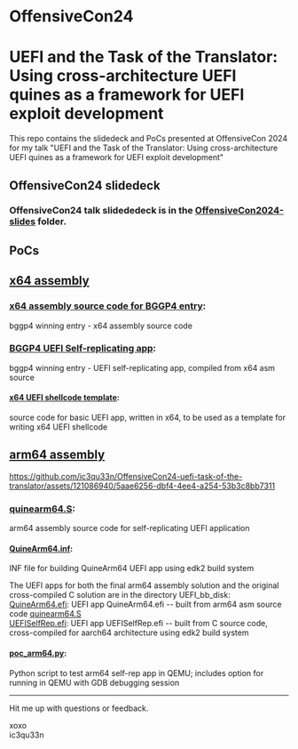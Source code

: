 # OffensiveCon24           
# UEFI and the Task of the Translator: Using cross-architecture UEFI quines as a framework for UEFI exploit development           
          
This repo contains the slidedeck and PoCs presented at OffensiveCon 2024 for my talk "UEFI and the Task of the Translator: Using cross-architecture UEFI quines as a framework for UEFI exploit development"             

## OffensiveCon24 slidedeck          
### OffensiveCon24 talk slidededeck is in the [OffensiveCon2024-slides](OffensiveCon2024-slides/) folder.            
          
## PoCs          
## [x64 assembly](x64-uefi-exploits/)           
      
### [x64 assembly source code for BGGP4 entry](x64-uefi-exploits/bggp4/self-rep-golf-final.asm):   
bggp4 winning entry - x64 assembly source code     
### [BGGP4 UEFI Self-replicating app](x64-uefi-exploits/bggp4/self-rep-golf-final.efi):   
bggp4 winning entry - UEFI self-replicating app, compiled from x64 asm source          
#### [x64 UEFI shellcode template](x64-uefi-exploits/x64_shellcode_example.asm):   
source code for basic UEFI app, written in x64, to be used as a template for writing x64 UEFI shellcode    
      
## [arm64 assembly](arm64-uefi-exploits/)          



https://github.com/ic3qu33n/OffensiveCon24-uefi-task-of-the-translator/assets/121086940/5aae6256-dbf4-4ee4-a254-53b3c8bb7311


      
### [quinearm64.S](arm64-uefi-exploits/arm64-uefi-quine/quinearm64.S):     
arm64 assembly source code for self-replicating UEFI application           
#### [QuineArm64.inf](arm64-uefi-exploits/arm64-uefi-quine/QuineArm64.inf):     
INF file for building QuineArm64 UEFI app using edk2 build system      
      
The UEFI apps for both the final arm64 assembly solution and the original cross-compiled C solution are in the directory UEFI_bb_disk:       
[QuineArm64.efi](arm64-uefi-exploits/UEFI_bb_disk/): UEFI app QuineArm64.efi -- built from arm64 asm source code [quinearm64.S](arm64-uefi-exploits/arm64-uefi-quine/quinearm64.S)      
[UEFISelfRep.efi](arm64-uefi-exploits/UEFI_bb_disk/): UEFI app UEFISelfRep.efi -- built from C source code, cross-compiled for aarch64 architecture using edk2 build system      
      
#### [poc_arm64.py](arm64-uefi-exploits/poc_arm64.py):   
Python script to test arm64 self-rep app in QEMU; includes option for running in QEMU with GDB debugging session      
            
---

Hit me up with questions or feedback.             
             
xoxo               
ic3qu33n               
